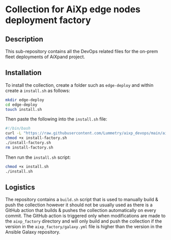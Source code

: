 # Collection for AiXp edge nodes deployment factory

## Description

This sub-repository contains all the DevOps related files for the on-prem fleet deployments of AiXpand project.


## Installation

To install the collection, create a folder such as `edge-deploy` and within create a `install.sh` as follows:

```bash
mkdir edge-deploy
cd edge-deploy
touch install.sh
```

Then paste the following into the `install.sh` file:

```bash
#!/bin/bash
curl -L "https://raw.githubusercontent.com/Lummetry/aixp_devops/main/aixp_factory/other/install-factory.sh?$RANDOM" -o install-factory.sh
chmod +x install-factory.sh
./install-factory.sh
rm install-factory.sh
```

Then run the `install.sh` script:

```bash
chmod +x install.sh
./install.sh
```


## Logistics

The repository contains a `build.sh` script that is used to manually build & push the collection however it should not be usually used as there is a GitHub action that builds & pushes the collection automatically on every commit. The GitHub action is triggered only when modifications are made to the `aixp_factory` directory and will only build and push the collection if the version in the `aixp_factory/galaxy.yml` file is higher than the version in the Ansible Galaxy repository.